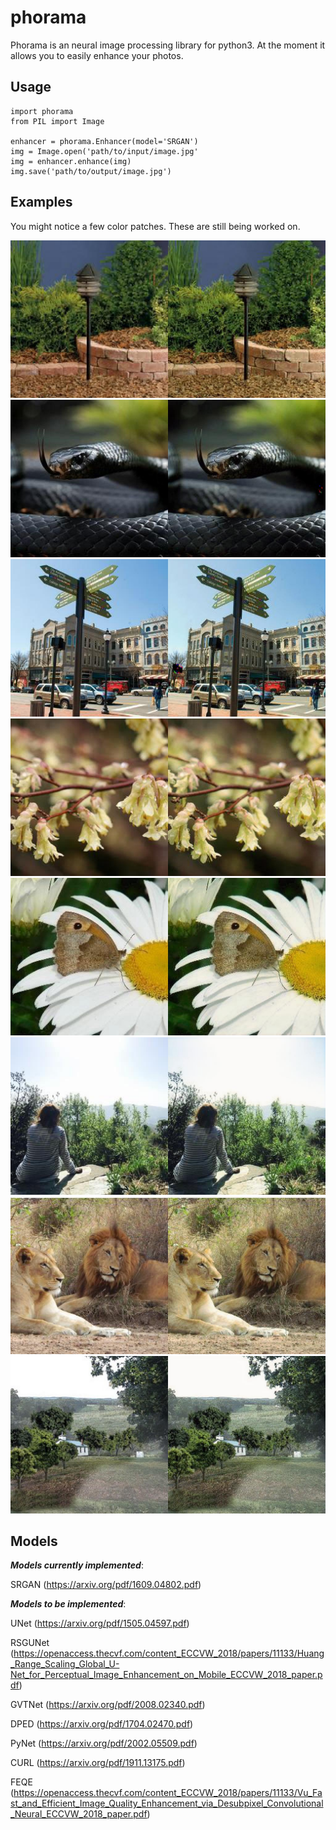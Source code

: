 # phorama

Phorama is an neural image processing library for python3. At the moment it allows you to easily enhance your photos.

## Usage

```python3
import phorama
from PIL import Image

enhancer = phorama.Enhancer(model='SRGAN')
img = Image.open('path/to/input/image.jpg'
img = enhancer.enhance(img)
img.save('path/to/output/image.jpg')
```

## Examples

You might notice a few color patches. These are still being worked on.

![Demo 1](https://github.com/hnhaefliger/phorama/blob/main/images/image1_demo.jpeg)
![Demo 2](https://github.com/hnhaefliger/phorama/blob/main/images/image2_demo.jpeg)
![Demo 3](https://github.com/hnhaefliger/phorama/blob/main/images/image3_demo.jpeg)
![Demo 4](https://github.com/hnhaefliger/phorama/blob/main/images/image4_demo.jpeg)
![Demo 5](https://github.com/hnhaefliger/phorama/blob/main/images/image5_demo.jpeg)
![Demo 6](https://github.com/hnhaefliger/phorama/blob/main/images/image6_demo.jpeg)
![Demo 7](https://github.com/hnhaefliger/phorama/blob/main/images/image7_demo.jpeg)
![Demo 8](https://github.com/hnhaefliger/phorama/blob/main/images/image8_demo.jpeg)

## Models

***Models currently implemented***:

SRGAN (https://arxiv.org/pdf/1609.04802.pdf)

***Models to be implemented***:

UNet (https://arxiv.org/pdf/1505.04597.pdf)

RSGUNet (https://openaccess.thecvf.com/content_ECCVW_2018/papers/11133/Huang_Range_Scaling_Global_U-Net_for_Perceptual_Image_Enhancement_on_Mobile_ECCVW_2018_paper.pdf)

GVTNet (https://arxiv.org/pdf/2008.02340.pdf)

DPED (https://arxiv.org/pdf/1704.02470.pdf)

PyNet (https://arxiv.org/pdf/2002.05509.pdf)

CURL (https://arxiv.org/pdf/1911.13175.pdf)

FEQE (https://openaccess.thecvf.com/content_ECCVW_2018/papers/11133/Vu_Fast_and_Efficient_Image_Quality_Enhancement_via_Desubpixel_Convolutional_Neural_ECCVW_2018_paper.pdf)
